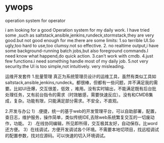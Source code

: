 # ywops
operation system for operator

i am looking for a good Operation system for my daily work. I have tried some ,such as saltstack,ansible,jenkins,rundeck,stormstack,they are very good.but not good enough for me.there are some limits:
1.so terrible UI.So ugly,too hard to use,too clumsy.not so effective.
2. no realtime output,i have some background-running batch jobs,but also foreground commands.I need know what happend,do quick action.
3.can't work with cmdb.
4.just few functions.i need something handle most of my daily job.
5.not very security.the UI is too simple,not intuitively. very misleading.

运维开发套件
1.批量管理
真正为系统管理员设计的运维工具，虽然有类似工具如saltstack,ansible,jenkins,rundeck。都很棒，但都有一些问题，并不满足我的需要。比如UI丑爆，交互很差，低效
，难用。没有实时输出，不能满足既有后台批处理任务，又有前台指令的需求（时效敏感，需要快速反应）。没有和CMDB集成，复杂。功能有限，只能满足部分需求。不安全，不直观。

2.开发与办公
1）.便捷，统一的基于web的开发管理平台，可以自助部署，配置，查日志，维护服务，操作简单，类似传统IDE,去除web系统繁复交互的一切废动作，功能。
2）.在线协同编辑，所见即所得，交互极其友好，自动保存。比word还方便。
3）在线调试，方便开发调试各个环境。不需要本地切项目，找远程调试的配置参数，找对应源码。可以快速的切入环境调试。
